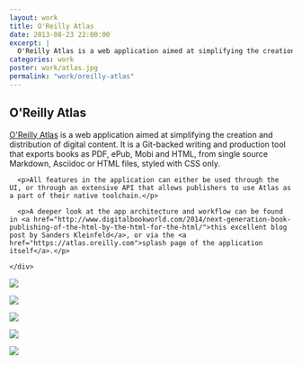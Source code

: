 ```yaml
---
layout: work
title: O'Reilly Atlas
date: 2013-08-23 22:00:00
excerpt: |
  O'Reilly Atlas is a web application aimed at simplifying the creation and distribution of digital content. It is a Git-backed writing and production tool that exports books as PDF, ePub, Mobi and HTML, from single source Markdown, Asciidoc or HTML files, styled with CSS only.
categories: work
poster: work/atlas.jpg
permalink: "work/oreilly-atlas"
---
```


<div class="project" >
  
  <div class="grid_5">
    <h2>O'Reilly Atlas</h2>
    <div class="long-description">
      <p><a href="https://atlas.oreilly.com">O'Reilly Atlas</a> is a web application aimed at simplifying the creation and distribution of digital content. It is a Git-backed writing and production tool that exports books as PDF, ePub, Mobi and HTML, from single source Markdown, Asciidoc or HTML files, styled with CSS only.</p>

      <p>All features in the application can either be used through the UI, or through an extensive API that allows publishers to use Atlas as a part of their native toolchain.</p>
      
      <p>A deeper look at the app architecture and workflow can be found in <a href="http://www.digitalbookworld.com/2014/next-generation-book-publishing-of-the-html-by-the-html-for-the-html/">this excellent blog post by Sanders Kleinfeld</a>, or via the <a href="https://atlas.oreilly.com">splash page of the application itself</a>.</p>
      
    </div>
  </div>
  
  <div class="grid_7">
    <p><img src="{% asset_path work/atlas_4.jpg %}" /></p>
    <p><img src="{% asset_path work/atlas_3.jpg %}" /></p>
    <p><img src="{% asset_path work/atlas_5.jpg %}" /></p>
    <p><img src="{% asset_path work/atlas_1.jpg %}" /></p>
    <p><img src="{% asset_path work/atlas_2.jpg %}" /></p>
  </div>
  <div class="clear"></div>
  
</div>